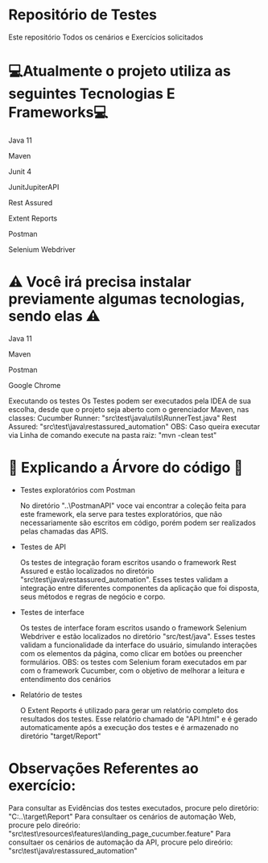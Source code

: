 # Repositório de Testes
Este repositório Todos os cenários e Exercícios solicitados

# 💻Atualmente o projeto utiliza as seguintes Tecnologias E Frameworks💻

Java 11 </p>
Maven </p>
Junit 4 </p>
JunitJupiterAPI </p>
Rest Assured </p>
Extent Reports </p>
Postman </p>
Selenium Webdriver </p>

# ⚠ Você irá precisa instalar previamente algumas tecnologias, sendo elas ⚠

Java 11 </p>
Maven </p>
Postman </p>
Google Chrome

Executando os testes
Os Testes podem ser executados pela IDEA de sua escolha, desde que o projeto seja aberto com o gerenciador Maven, nas classes:
Cucumber Runner: "src\test\java\utils\RunnerTest.java"
Rest Assured: "src\test\java\restassured_automation"
OBS: Caso queira executar via Linha de comando execute na pasta raiz:
"mvn -clean test"

# 🎋 Explicando a Árvore do código 🎋

- Testes exploratórios com Postman </p>
No diretório "..\PostmanAPI" voce vai encontrar a coleção feita para este framework, ela serve para testes exploratórios, que não necessariamente são escritos em código, porém podem ser realizados pelas chamadas das APIS.

 - Testes de API </p>
Os testes de integração foram escritos usando o framework Rest Assured e estão localizados no diretório "src\test\java\restassured_automation". Esses testes validam a integração entre diferentes componentes da aplicação que foi disposta, seus métodos e regras de negócio e corpo.

 - Testes de interface </p>
Os testes de interface foram escritos usando o framework Selenium Webdriver e estão localizados no diretório "src/test/java". Esses testes validam a funcionalidade da interface do usuário, simulando interações com os elementos da página, como clicar em botões ou preencher formulários.
OBS: os testes com Selenium foram executados em par com o framework Cucumber,  com o objetivo de melhorar a leitura e entendimento dos cenários

- Relatório de testes </p>
O Extent Reports é utilizado para gerar um relatório completo dos resultados dos testes. Esse relatório chamado de "API.html" e é gerado automaticamente após a execução dos testes e é armazenado no diretório "target/Report"

# Observações Referentes ao exercício:
Para consultar as Evidências dos testes executados, procure pelo diretório: "C:..\target\Report"
Para consultaer os cenários de automação Web, procure pelo direório: "src\test\resources\features\landing_page_cucumber.feature"
Para consultaer os cenários de automação da API, procure pelo direório: "src\test\java\restassured_automation"


